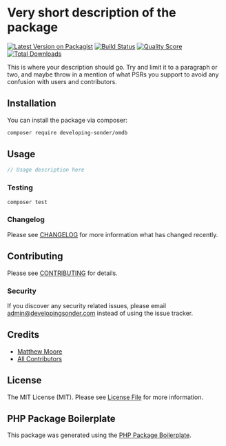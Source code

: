# Very short description of the package

[![Latest Version on Packagist](https://img.shields.io/packagist/v/developing-sonder/omdb.svg?style=flat-square)](https://packagist.org/packages/developing-sonder/omdb)
[![Build Status](https://img.shields.io/travis/developing-sonder/omdb/master.svg?style=flat-square)](https://travis-ci.org/developing-sonder/omdb)
[![Quality Score](https://img.shields.io/scrutinizer/g/developing-sonder/omdb.svg?style=flat-square)](https://scrutinizer-ci.com/g/developing-sonder/omdb)
[![Total Downloads](https://img.shields.io/packagist/dt/developing-sonder/omdb.svg?style=flat-square)](https://packagist.org/packages/developing-sonder/omdb)

This is where your description should go. Try and limit it to a paragraph or two, and maybe throw in a mention of what PSRs you support to avoid any confusion with users and contributors.

## Installation

You can install the package via composer:

```bash
composer require developing-sonder/omdb
```

## Usage

``` php
// Usage description here
```

### Testing

``` bash
composer test
```

### Changelog

Please see [CHANGELOG](CHANGELOG.md) for more information what has changed recently.

## Contributing

Please see [CONTRIBUTING](CONTRIBUTING.md) for details.

### Security

If you discover any security related issues, please email admin@developingsonder.com instead of using the issue tracker.

## Credits

- [Matthew Moore](https://github.com/developing-sonder)
- [All Contributors](../../contributors)

## License

The MIT License (MIT). Please see [License File](LICENSE.md) for more information.

## PHP Package Boilerplate

This package was generated using the [PHP Package Boilerplate](https://laravelpackageboilerplate.com).